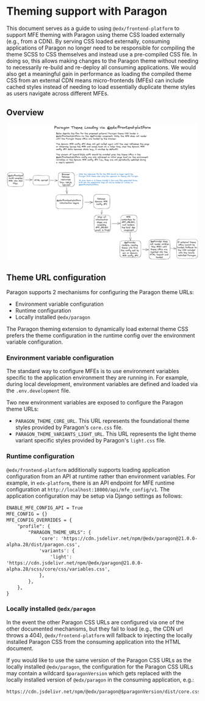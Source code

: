 # Theming support with Paragon

This document serves as a guide to using `@edx/frontend-platform` to support MFE theming with Paragon using theme CSS loaded externally (e.g., from a CDN). By serving CSS loaded externally, consuming applications of Paragon no longer need to be responsible for compiling the theme SCSS to CSS themselves and instead use a pre-compiled CSS file. In doing so, this allows making changes to the Paragon theme without needing to necessarily re-build and re-deploy all consuming applications. We would also get a meaningful gain in performance as loading the compiled theme CSS from an external CDN means micro-frontends (MFEs) can include cached styles instead of needing to load essentially duplicate theme styles as users navigate across different MFEs.

## Overview

![overview of paragon theme loader](./assets/paragon-theme-loader.png "Paragon theme loader")

## Theme URL configuration

Paragon supports 2 mechanisms for configuring the Paragon theme URLs:
* Environment variable configuration
* Runtime configuration
* Locally installed `@edx/paragon`

The Paragon theming extension to dynamically load external theme CSS prefers the theme configuration in the runtime config over the environment variable configuration.

### Environment variable configuration

The standard way to configure MFEs is to use environment variables specific to the application environment they are running in. For example, during local development, environment variables are defined and loaded via the `.env.development` file.

Two new environment variables are exposed to configure the Paragon theme URLs:
* `PARAGON_THEME_CORE_URL`. This URL represents the foundational theme styles provided by Paragon's `core.css` file.
* `PARAGON_THEME_VARIANTS_LIGHT_URL`. This URL represents the light theme variant specific styles provided by Paragon's `light.css` file.

### Runtime configuration

`@edx/frontend-platform` additionally supports loading application configuration from an API at runtime rather than environment variables. For example, in `edx-platform`, there is an API endpoint for MFE runtime configuration at `http://localhost:18000/api/mfe_config/v1`. The application configuration may be setup via Django settings as follows:

```
ENABLE_MFE_CONFIG_API = True
MFE_CONFIG = {}
MFE_CONFIG_OVERRIDES = {
    "profile": {
        "PARAGON_THEME_URLS": {
            'core': 'https://cdn.jsdelivr.net/npm/@edx/paragon@21.0.0-alpha.28/dist/paragon.css',
            'variants': {
                'light': 'https://cdn.jsdelivr.net/npm/@edx/paragon@21.0.0-alpha.28/scss/core/css/variables.css',
            },
        },
    },
}
```

### Locally installed `@edx/paragon`

In the event the other Paragon CSS URLs are configured via one of the other documented mechanisms, but they fail to load (e.g., the CDN url throws a 404), `@edx/frontend-platform` will fallback to injecting the locally installed Paragon CSS from the consuming application into the HTML document.

If you would like to use the same version of the Paragon CSS URLs as the locally installed `@edx/paragon`, the configuration for the Paragon CSS URLs may contain a wildcard `$paragonVersion` which gets replaced with the locally installed version of `@edx/paragon` in the consuming application, e.g.:

```
https://cdn.jsdelivr.net/npm/@edx/paragon@$paragonVersion/dist/core.css
```
